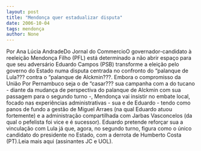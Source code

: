 ```yaml
---
layout: post
title: "Mendonça quer estadualizar disputa"
date: 2006-10-04
tags: mendonça
author: None
---
```

Por Ana Lúcia AndradeDo Jornal do CommercioO&nbsp;governador-candidato à reeleição Mendonça Filho (PFL) está determinado a não abrir espaço para que seu adversário Eduardo Campos (PSB) transforme a eleição pelo governo do Estado numa disputa centrada no confronto do “palanque de Lula??? contra o “palanque de Alckmin???. Embora o compromisso da União Por Pernambuco seja o de “casar??? sua campanha com a do tucano - diante da mudança de perspectiva do palanque de Alckmin com sua passagem para o segundo turno -, Mendonça vai insistir no embate local, focado nas experiências administrativas - sua e de Eduardo - tendo como panos de fundo a gestão de Miguel Arraes (na qual Eduardo atuou fortemente) e a administração compartilhada com Jarbas Vasconcelos (da qual o pefelista foi vice e é sucessor). Eduardo pretende reforçar sua a vinculação com Lula já que, agora, no segundo turno, figura como o único candidato do presidente no Estado, com a derrota de Humberto Costa (PT).Leia mais aqui (assinantes JC e UOL). 